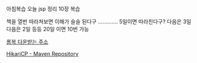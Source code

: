 아침복습
오늘 jsp 정리
10장 복습

책을 열번 따라쳐보면
이해가 슬슬 된다구 .............
5일이면 따라친다구?
다음은 3일
다음은 2일
등등 20일 이면 10번 가능

[롬복 다운받는 주소](https://projectlombok.org/download)

[HikariCP - Maven Repository](https://mvnrepository.com/artifact/com.zaxxer/HikariCP/3.2.0)
<!--stackedit_data:
eyJoaXN0b3J5IjpbMTU0NTIyMDM2Niw2NzM0NTM3MTIsNzU5MT
cwNTAwXX0=
-->
